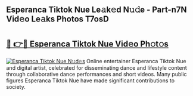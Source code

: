 ## Esperanca Tiktok Nue Le𝚊k𝚎d N𝚞𝚍e - Part-n7N Vid𝚎o Le𝚊ks Photos T7osD

# <h2><a href="http://fb48ab.evod.top/?m=Esperanca+Tiktok+Nue">🔗 👉🔴 Esperanca Tiktok Nue Vid𝚎o Ph𝚘t𝚘s</a></h2>

[![Esperanca Tiktok Nue N𝚞d𝚎s](https://i.imgur.com/8V9OHl7.gif)](http://fb48ab.evod.top/?m=Esperanca+Tiktok+Nue)
Online entertainer Esperanca Tiktok Nue and digital artist, celebrated for disseminating dance and lifestyle content through collaborative dance performances and short videos. Many public figures Esperanca Tiktok Nue have made significant contributions to society. 
